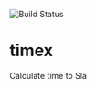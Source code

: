 ![Build Status](https://travis-ci.org/marciomrs4/timex.svg?branch=master)

# timex
Calculate time to Sla
